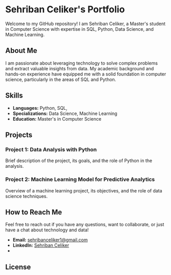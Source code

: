 # Sehriban Celiker's Portfolio

Welcome to my GitHub repository! I am Sehriban Celiker, a Master's student in Computer Science with expertise in SQL, Python, Data Science, and Machine Learning.

## About Me

I am passionate about leveraging technology to solve complex problems and extract valuable insights from data. My academic background and hands-on experience have equipped me with a solid foundation in computer science, particularly in the areas of SQL and Python.

## Skills

- **Languages:** Python, SQL, 
- **Specializations:** Data Science, Machine Learning
- **Education:** Master's in Computer Science

## Projects

### Project 1: Data Analysis with Python

Brief description of the project, its goals, and the role of Python in the analysis.

### Project 2: Machine Learning Model for Predictive Analytics

Overview of a machine learning project, its objectives, and the role of data science techniques.

## How to Reach Me

Feel free to reach out if you have any questions, want to collaborate, or just have a chat about technology and data!

- **Email:** sehribanceliker1@gmail.com 
- **LinkedIn:** [Sehriban Celiker](https://www.linkedin.com/in/sehriban-celiker/)
- 

## License





<!---
sehribanceliker/sehribanceliker is a ✨ special ✨ repository because its `README.md` (this file) appears on your GitHub profile.
You can click the Preview link to take a look at your changes.
--->
